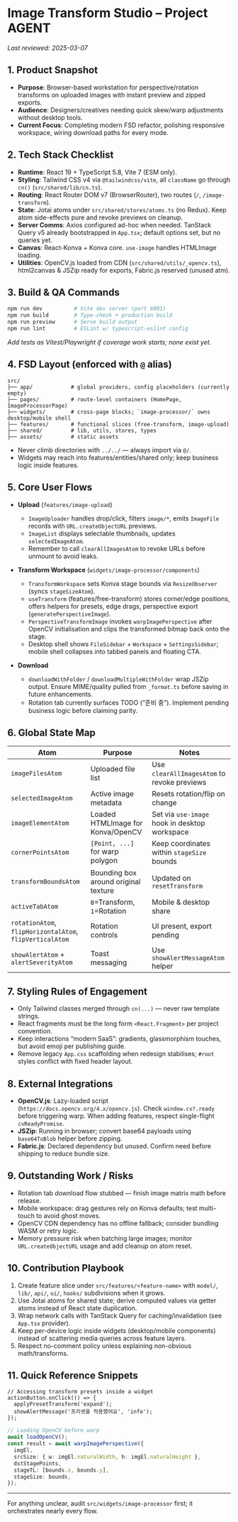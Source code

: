 # Image Transform Studio – Project AGENT

_Last reviewed: 2025-03-07_

## 1. Product Snapshot
- **Purpose**: Browser-based workstation for perspective/rotation transforms on uploaded images with instant preview and zipped exports.
- **Audience**: Designers/creatives needing quick skew/warp adjustments without desktop tools.
- **Current Focus**: Completing modern FSD refactor, polishing responsive workspace, wiring download paths for every mode.

## 2. Tech Stack Checklist
- **Runtime**: React 19 + TypeScript 5.8, Vite 7 (ESM only).
- **Styling**: Tailwind CSS v4 via `@tailwindcss/vite`, all `className` go through `cn()` (`src/shared/lib/cn.ts`).
- **Routing**: React Router DOM v7 (BrowserRouter), two routes (`/`, `/image-transform`).
- **State**: Jotai atoms under `src/shared/stores/atoms.ts` (no Redux). Keep atom side-effects pure and revoke previews on cleanup.
- **Server Comms**: Axios configured ad-hoc when needed. TanStack Query v5 already bootstrapped in `App.tsx`; default options set, but no queries yet.
- **Canvas**: React-Konva + Konva core. `use-image` handles HTMLImage loading.
- **Utilities**: OpenCV.js loaded from CDN (`src/shared/utils/_opencv.ts`), html2canvas & JSZip ready for exports, Fabric.js reserved (unused atm).

## 3. Build & QA Commands
```bash
npm run dev          # Vite dev server (port 6001)
npm run build        # Type-check + production build
npm run preview      # Serve build output
npm run lint         # ESLint w/ typescript-eslint config
```
_Add tests as Vitest/Playwright if coverage work starts; none exist yet._

## 4. FSD Layout (enforced with `@` alias)
```
src/
├── app/            # global providers, config placeholders (currently empty)
├── pages/          # route-level containers (HomePage, ImageProcessorPage)
├── widgets/        # cross-page blocks; `image-processor/` owns desktop/mobile shell
├── features/       # functional slices (free-transform, image-upload)
├── shared/         # lib, utils, stores, types
├── assets/         # static assets
```
- Never climb directories with `../../` — always import via `@/`.
- Widgets may reach into features/entities/shared only; keep business logic inside features.

## 5. Core User Flows
- **Upload** (`features/image-upload`)
  - `ImageUploader` handles drop/click, filters `image/*`, emits `ImageFile` records with `URL.createObjectURL` previews.
  - `ImageList` displays selectable thumbnails, updates `selectedImageAtom`.
  - Remember to call `clearAllImagesAtom` to revoke URLs before unmount to avoid leaks.

- **Transform Workspace** (`widgets/image-processor/components`)
  - `TransformWorkspace` sets Konva stage bounds via `ResizeObserver` (syncs `stageSizeAtom`).
  - `useTransform` (features/free-transform) stores corner/edge positions, offers helpers for presets, edge drags, perspective export (`generatePerspectiveImage`).
  - `PerspectiveTransformImage` invokes `warpImagePerspective` after OpenCV initialisation and clips the transformed bitmap back onto the stage.
  - Desktop shell shows `FileSidebar` + `Workspace` + `SettingsSidebar`; mobile shell collapses into tabbed panels and floating CTA.

- **Download**
  - `downloadWithFolder` / `downloadMultipleWithFolder` wrap JSZip output. Ensure MIME/quality pulled from `_format.ts` before saving in future enhancements.
  - Rotation tab currently surfaces TODO (“준비 중”). Implement pending business logic before claiming parity.

## 6. Global State Map
| Atom | Purpose | Notes |
|------|---------|-------|
| `imageFilesAtom` | Uploaded file list | Use `clearAllImagesAtom` to revoke previews |
| `selectedImageAtom` | Active image metadata | Resets rotation/flip on change |
| `imageElementAtom` | Loaded HTMLImage for Konva/OpenCV | Set via `use-image` hook in desktop workspace |
| `cornerPointsAtom` | `[Point, ...]` for warp polygon | Keep coordinates within `stageSize` bounds |
| `transformBoundsAtom` | Bounding box around original texture | Updated on `resetTransform` |
| `activeTabAtom` | `0`=Transform, `1`=Rotation | Mobile & desktop share |
| `rotationAtom`, `flipHorizontalAtom`, `flipVerticalAtom` | Rotation controls | UI present, export pending |
| `showAlertAtom` + `alertSeverityAtom` | Toast messaging | Use `showAlertMessageAtom` helper |

## 7. Styling Rules of Engagement
- Only Tailwind classes merged through `cn(...)` — never raw template strings.
- React fragments must be the long form `<React.Fragment>` per project convention.
- Keep interactions “modern SaaS”: gradients, glassmorphism touches, but avoid emoji per publishing guide.
- Remove legacy `App.css` scaffolding when redesign stabilises; `#root` styles conflict with fixed header layout.

## 8. External Integrations
- **OpenCV.js**: Lazy-loaded script (`https://docs.opencv.org/4.x/opencv.js`). Check `window.cv?.ready` before triggering warp. When adding features, respect single-flight `cvReadyPromise`.
- **JSZip**: Running in browser; convert base64 payloads using `base64ToBlob` helper before zipping.
- **Fabric.js**: Declared dependency but unused. Confirm need before shipping to reduce bundle size.

## 9. Outstanding Work / Risks
- Rotation tab download flow stubbed — finish image matrix math before release.
- Mobile workspace: drag gestures rely on Konva defaults; test multi-touch to avoid ghost moves.
- OpenCV CDN dependency has no offline fallback; consider bundling WASM or retry logic.
- Memory pressure risk when batching large images; monitor `URL.createObjectURL` usage and add cleanup on atom reset.

## 10. Contribution Playbook
1. Create feature slice under `src/features/<feature-name>` with `model/`, `lib/`, `api/`, `ui/`, `hooks/` subdivisions when it grows.
2. Use Jotai atoms for shared state; derive computed values via getter atoms instead of React state duplication.
3. Wrap network calls with TanStack Query for caching/invalidation (see `App.tsx` provider).
4. Keep per-device logic inside widgets (desktop/mobile components) instead of scattering media queries across feature layers.
5. Respect no-comment policy unless explaining non-obvious math/transforms.

## 11. Quick Reference Snippets
```tsx
// Accessing transform presets inside a widget
actionButton.onClick(() => {
  applyPresetTransform('expand');
  showAlertMessage('프리셋을 적용했어요', 'info');
});
```

```ts
// Loading OpenCV before warp
await loadOpenCV();
const result = await warpImagePerspective({
  imgEl,
  srcSize: { w: imgEl.naturalWidth, h: imgEl.naturalHeight },
  dstStagePoints,
  stageTL: [bounds.x, bounds.y],
  stageSize: bounds,
});
```

---
For anything unclear, audit `src/widgets/image-processor` first; it orchestrates nearly every flow.
